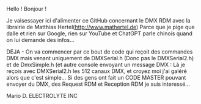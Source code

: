 Hello ! Bonjour !

Je vaisessayer ici d'alimenter ce GitHub concernant le DMX RDM avec la librairie de Matthias Hertel(http://www.mathertel.de) Parce que je pige que dalle et rien sur Google, rien sur YouTube
et ChatGPT parle chinois quand on lui demande des infos...

DEJA - On va commencer par ce bout de code qui reçoit des commandes DMX mais venant uniquement de DMXSerial.h (Donc pas le DMXSerial2.h) et de DmxSimple.h (et autre console envoyant un message DMX :
Là je reçois avec DMXSerial2.h les 512 canaux DMX, et croyez moi j'ai galéré alors que c'est simple... Si des gens ont fait un CODE MASTER pouvant envoyer du DMX, des Request RDM et Reception RDM je suis interessé...

Mario D. ELECTROLYTE INC


